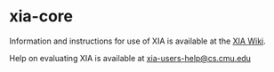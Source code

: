 xia-core
========

Information and instructions for use of XIA is available at the
[XIA Wiki](http://xia.cs.cmu.edu/wiki).

Help on evaluating XIA is available at <xia-users-help@cs.cmu.edu>

